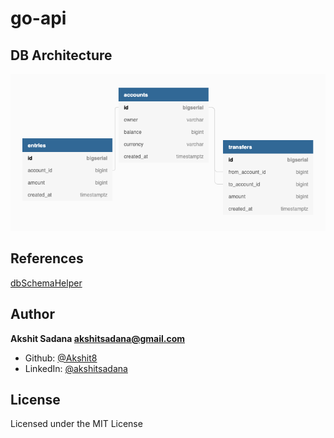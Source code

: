 # go-api

## DB Architecture
<img src=".github/assets/BankServiceSchema.png">

## References
[dbSchemaHelper](https://dbdiagram.io)

## Author
**Akshit Sadana <akshitsadana@gmail.com>**

- Github: [@Akshit8](https://github.com/Akshit8)
- LinkedIn: [@akshitsadana](https://www.linkedin.com/in/akshit-sadana-b051ab121/)

## License
Licensed under the MIT License